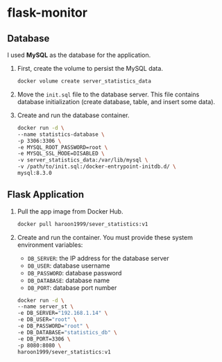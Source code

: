 # flask-monitor

## Database

I used **MySQL** as the database for the application.

1. First, create the volume to persist the MySQL data.

    ```bash
    docker volume create server_statistics_data
    ```

2. Move the `init.sql` file to the database server. This file contains database initialization (create database, table, and insert some data).

3. Create and run the database container.

    ```bash
    docker run -d \
    --name statistics-database \
    -p 3306:3306 \
    -e MYSQL_ROOT_PASSWORD=root \
    -e MYSQL_SSL_MODE=DISABLED \
    -v server_statistics_data:/var/lib/mysql \
    -v /path/to/init.sql:/docker-entrypoint-initdb.d/ \
    mysql:8.3.0
    ```

## Flask Application 

1. Pull the app image from Docker Hub.

    ```bash
    docker pull haroon1999/sever_statistics:v1
    ```

2. Create and run the container. You must provide these system environment variables:

   - `DB_SERVER`: the IP address for the database server
   - `DB_USER`: database username
   - `DB_PASSWORD`: database password
   - `DB_DATABASE`: database name
   - `DB_PORT`: database port number

    ```bash
    docker run -d \
    --name server_st \
    -e DB_SERVER="192.168.1.14" \
    -e DB_USER="root" \
    -e DB_PASSWORD="root" \
    -e DB_DATABASE="statistics_db" \
    -e DB_PORT=3306 \
    -p 8080:8080 \
    haroon1999/sever_statistics:v1
    ```

